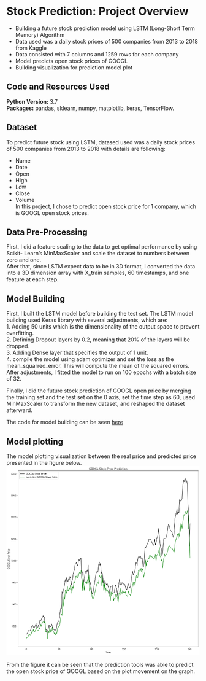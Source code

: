 # Stock Prediction: Project Overview 
* Building a future stock prediction model using LSTM (Long-Short Term Memory) Algorithm
* Data used was a daily stock prices of 500 companies from 2013 to 2018 from Kaggle
* Data consisted with 7 columns and 1259 rows for each company
* Model predicts open stock prices of GOOGL
* Building visualization for prediction model plot

## Code and Resources Used 
**Python Version:** 3.7  
**Packages:** pandas, sklearn, numpy, matplotlib, keras, TensorFlow.

## Dataset
To predict future stock using LSTM, datased used was a daily stock prices of 500 companies from 2013 to 2018 with details are following:
*	Name
*	Date
*	Open
*	High
*	Low 
* Close
* Volume
<br />In this project, I chose to predict open stock price for 1 company, which is GOOGL open stock prices.

## Data Pre-Processing
First, I did a feature scaling to the data to get optimal performance by using Scikit- Learn’s MinMaxScaler and scale the dataset to numbers between zero and one.
<br />After that, since LSTM expect data to be in 3D format, I converted the data into a 3D dimension array with X_train samples, 60 timestamps, and one feature at each step.

## Model Building 

First, I built the LSTM model before building the test set. The LSTM model building used Keras library with several adjustments, which are:
<br />1. Adding 50 units which is the dimensionality of the output space to prevent overfitting.
<br />2. Defining Dropout layers by 0.2, meaning that 20% of the layers will be dropped.
<br />3. Adding Dense layer that specifies the output of 1 unit.
<br />4. compile the model using adam optimizer and set the loss as the mean_squarred_error. This will compute the mean of the squared errors.
<br />After adjustments, I fitted the model to run on 100 epochs with a batch size of 32.

Finally, I did the future stock prediction of GOOGL open price by merging the training set and the test set on the 0 axis, set the time step as 60, used MinMaxScaler to transform the new dataset, and reshaped the dataset afterward.

The code for model building can be seen [here](https://github.com/novaldi21/ds_stock_prediction/blob/master/Stock_Prediction.ipynb)

## Model plotting
The model plotting visualization between the real price and predicted price presented in the figure below. 
<br />![](https://github.com/novaldi21/ds_stock_prediction/blob/master/Stock_Prediction.png)

From the figure it can be seen that the prediction tools was able to predict the open stock price of GOOGL based on the plot movement on the graph.
